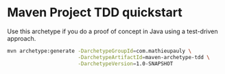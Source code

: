 # Maven Project TDD quickstart

Use this archetype if you do a proof of concept in Java using a test-driven approach.

```bash
mvn archetype:generate -DarchetypeGroupId=com.mathieupauly \
                       -DarchetypeArtifactId=maven-archetype-tdd \
                       -DarchetypeVersion=1.0-SNAPSHOT
```
